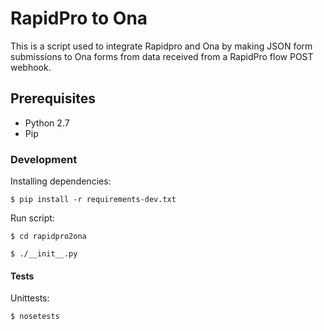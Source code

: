 # RapidPro to Ona

This is a script used to integrate Rapidpro and Ona by making JSON form submissions to Ona forms from data received from a RapidPro flow POST webhook.

## Prerequisites

- Python 2.7
- Pip

### Development

Installing dependencies:
```
$ pip install -r requirements-dev.txt
```

Run script:

```
$ cd rapidpro2ona

$ ./__init__.py
```

#### Tests

Unittests:
```
$ nosetests
```

